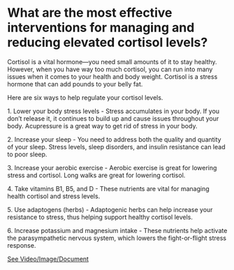 # What are the most effective interventions for managing and reducing elevated cortisol levels?

Cortisol is a vital hormone—you need small amounts of it to stay healthy. However, when you have way too much cortisol, you can run into many issues when it comes to your health and body weight. Cortisol is a stress hormone that can add pounds to your belly fat.

Here are six ways to help regulate your cortisol levels.

1\. Lower your body stress levels - Stress accumulates in your body. If you don’t release it, it continues to build up and cause issues throughout your body. Acupressure is a great way to get rid of stress in your body.

2\. Increase your sleep - You need to address both the quality and quantity of your sleep. Stress levels, sleep disorders, and insulin resistance can lead to poor sleep.

3\. Increase your aerobic exercise - Aerobic exercise is great for lowering stress and cortisol. Long walks are great for lowering cortisol.

4\. Take vitamins B1, B5, and D - These nutrients are vital for managing health cortisol and stress levels.

5\. Use adaptogens (herbs) - Adaptogenic herbs can help increase your resistance to stress, thus helping support healthy cortisol levels.

6\. Increase potassium and magnesium intake - These nutrients help activate the parasympathetic nervous system, which lowers the fight-or-flight stress response.

 [See Video/Image/Document](https://hls-player.drberg.com/asset?path=migrated-assets/6-ways-to-lower-cortisol-levels-cortisol-stress-hormone-drberg)